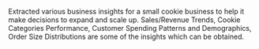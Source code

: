 Extracted various business insights for a small cookie business to help it make decisions to expand and scale up.
Sales/Revenue Trends, Cookie Categories Performance, Customer Spending Patterns and Demographics, Order Size Distributions are some of the insights which can be obtained.

